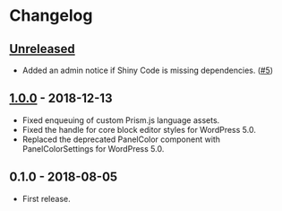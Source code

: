 # Changelog

## [Unreleased]

* Added an admin notice if Shiny Code is missing dependencies. ([#5](https://github.com/cedaro/shiny-code/issues/5))

## [1.0.0] - 2018-12-13

* Fixed enqueuing of custom Prism.js language assets.
* Fixed the handle for core block editor styles for WordPress 5.0.
* Replaced the deprecated PanelColor component with PanelColorSettings for WordPress 5.0.

## 0.1.0 - 2018-08-05

* First release.

[Unreleased]: https://github.com/cedaro/shiny-code/compare/v1.0.0...HEAD
[1.0.0]: https://github.com/cedaro/shiny-code/compare/v0.1.0...v1.0.0
